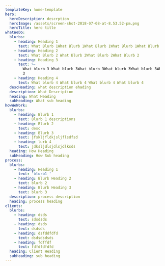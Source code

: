 ```yaml
---
templateKey: home-template
hero:
  heroDescription: descrption
  heroImage: /assets/screen-shot-2018-07-08-at-8.53.52-pm.png
  heroTitle: hero title
whatWeDo:
  blurbs:
    - heading: Heading 1
      text: What Blurb 1What Blurb 1What Blurb 1What Blurb 1What Blurb 1
    - heading: Heading 2
      text: What Blurb 2 What Blurb 2What Blurb 2What Blurb 2
    - heading: Heading 3
      text: >-
        What blurb 3 What blurb 3What blurb 3What blurb 3What blurb 3What blurb
        3
    - heading: Heading 4
      text: What blurb 4 What blurb 4 What blurb 4 What blurb 4
  descHeading: what description ehading
  description: What Description
  heading: What Heading
  subHeading: What sub heading
howWeWork:
  blurbs:
    - heading: Blurb 1
      text: Blurb 1 descriptions
    - heading: Blurb 2
      text: desc
    - heading: Blurb 3
      text: jfskljfldkjsljflsdfsd
    - heading: lurb 4
      text: jdksljdlsjdlsjdlksds
  heading: How Heading
  subHeading: How Sub heading
process:
  blurbs:
    - heading: Heading 1
      text: 'blurb1 '
    - heading: Blurb Heading 2
      text: blurb 2
    - heading: Blurb Heading 3
      text: blurb 3
  description: process description
  heading: process heading
clients:
  blurbs:
    - heading: dsds
      text: sdsdsds
    - heading: dsds
      text: dsdsds
    - heading: dsfddfdfd
      text: dsdsdsdsds
    - heading: fdffdf
      text: fdfdfdfdfd
  heading: Client Heading
  subHeading: sub heading
---
```


